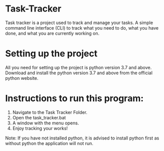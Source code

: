 # Task-Tracker
Task tracker is a project used to track and manage your tasks. A simple command line interface (CLI) to track what you need to do, 
what you have done, and what you are currently working on. 

# Setting up the project
All you need for setting up the project is python version 3.7 and above. Download and install the python version 3.7 
and above from the official python website.

# Instructions to run this program:
1. Navigate to the Task Tracker Folder.
2. Open the task_tracker.bat
3. A window with the menu opens.
4. Enjoy tracking your works!

Note: If you have not installed python, it is advised to install python first as without python the application will not run.
